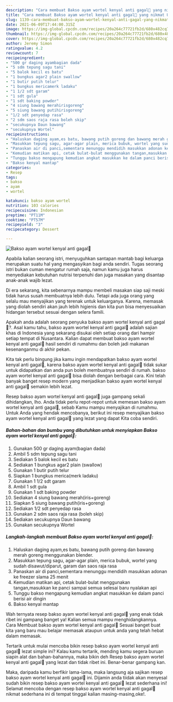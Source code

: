 ```yaml
---
description: "Cara membuat Bakso ayam wortel kenyal anti gagal🍡 yang nikmat Untuk Jualan"
title: "Cara membuat Bakso ayam wortel kenyal anti gagal🍡 yang nikmat Untuk Jualan"
slug: 1139-cara-membuat-bakso-ayam-wortel-kenyal-anti-gagal-yang-nikmat-untuk-jualan
date: 2021-06-09T17:44:00.315Z
image: https://img-global.cpcdn.com/recipes/20a264c77721fb2d/680x482cq70/bakso-ayam-wortel-kenyal-anti-gagal🍡-foto-resep-utama.jpg
thumbnail: https://img-global.cpcdn.com/recipes/20a264c77721fb2d/680x482cq70/bakso-ayam-wortel-kenyal-anti-gagal🍡-foto-resep-utama.jpg
cover: https://img-global.cpcdn.com/recipes/20a264c77721fb2d/680x482cq70/bakso-ayam-wortel-kenyal-anti-gagal🍡-foto-resep-utama.jpg
author: Jeremy Simon
ratingvalue: 4.2
reviewcount: 7
recipeingredient:
- "500 gr daging ayambagian dada"
- "5 sdm tepung sagu tani"
- "5 balok kecil es batu"
- "1 bungkus agar2 plain swallow"
- "1 butir putih telur"
- "1 bungkus mericamerk ladaku"
- "1 1/2 sdt garam"
- "1 sdt gula"
- "1 sdt baking powder"
- "4 siung bawang merahirisgoreng"
- "5 siung bawang putihirisgoreng"
- "1/2 sdt penyedap rasa"
- "2 sdm saos raja rasa boleh skip"
- "secukupnya Daun bawang"
- "secukupnya Wortel"
recipeinstructions:
- "Haluskan daging ayam,es batu, bawang putih goreng dan bawang merah goreng menggunakan blender."
- "Masukkan tepung sagu, agar-agar plain, merica bubuk, wortel yang sudah disawut/diparut, garam dan saos raja rasa"
- "Panaskan air di panci,sementara menunggu mendidih masukkan adonan ke freezer slama 25 menit"
- "Kemudian matikan api, cetak bulat-bulat menggunakan tangan,masukkan ke panci sampai semua selesai baru nyalakan api"
- "Tunggu bakso mengapung kemudian angkat masukkan ke dalam panci berisi air dingin"
- "Bakso kenyal mantap"
categories:
- Resep
tags:
- bakso
- ayam
- wortel

katakunci: bakso ayam wortel 
nutrition: 103 calories
recipecuisine: Indonesian
preptime: "PT11M"
cooktime: "PT57M"
recipeyield: "3"
recipecategory: Dessert

---
```



![Bakso ayam wortel kenyal anti gagal🍡](https://img-global.cpcdn.com/recipes/20a264c77721fb2d/680x482cq70/bakso-ayam-wortel-kenyal-anti-gagal🍡-foto-resep-utama.jpg)

Apabila kalian seorang istri, menyuguhkan santapan mantab bagi keluarga merupakan suatu hal yang mengasyikan bagi anda sendiri. Tugas seorang istri bukan cuman mengatur rumah saja, namun kamu juga harus menyediakan kebutuhan nutrisi terpenuhi dan juga masakan yang disantap anak-anak wajib lezat.

Di era  sekarang, kita sebenarnya mampu membeli masakan siap saji meski tidak harus susah membuatnya lebih dulu. Tetapi ada juga orang yang selalu mau menyajikan yang terenak untuk keluarganya. Karena, memasak yang diolah sendiri akan jauh lebih higienis dan kita pun bisa menyesuaikan hidangan tersebut sesuai dengan selera famili. 



Apakah anda adalah seorang penyuka bakso ayam wortel kenyal anti gagal🍡?. Asal kamu tahu, bakso ayam wortel kenyal anti gagal🍡 adalah sajian khas di Indonesia yang sekarang disukai oleh setiap orang dari hampir setiap tempat di Nusantara. Kalian dapat membuat bakso ayam wortel kenyal anti gagal🍡 hasil sendiri di rumahmu dan boleh jadi makanan kesenanganmu di akhir pekan.

Kita tak perlu bingung jika kamu ingin mendapatkan bakso ayam wortel kenyal anti gagal🍡, karena bakso ayam wortel kenyal anti gagal🍡 tidak sukar untuk didapatkan dan anda pun boleh membuatnya sendiri di rumah. bakso ayam wortel kenyal anti gagal🍡 bisa diolah dengan berbagai cara. Kini telah banyak banget resep modern yang menjadikan bakso ayam wortel kenyal anti gagal🍡 semakin lebih lezat.

Resep bakso ayam wortel kenyal anti gagal🍡 juga gampang sekali dihidangkan, lho. Anda tidak perlu repot-repot untuk memesan bakso ayam wortel kenyal anti gagal🍡, sebab Kamu mampu menyajikan di rumahmu. Untuk Anda yang hendak mencobanya, berikut ini resep menyajikan bakso ayam wortel kenyal anti gagal🍡 yang lezat yang dapat Kita coba sendiri.

<!--inarticleads1-->

##### Bahan-bahan dan bumbu yang dibutuhkan untuk menyiapkan Bakso ayam wortel kenyal anti gagal🍡:

1. Gunakan 500 gr daging ayam(bagian dada)
1. Ambil 5 sdm tepung sagu tani
1. Sediakan 5 balok kecil es batu
1. Sediakan 1 bungkus agar2 plain (swallow)
1. Gunakan 1 butir putih telur
1. Siapkan 1 bungkus merica(merk ladaku)
1. Gunakan 1 1/2 sdt garam
1. Ambil 1 sdt gula
1. Gunakan 1 sdt baking powder
1. Sediakan 4 siung bawang merah(iris+goreng)
1. Siapkan 5 siung bawang putih(iris+goreng)
1. Sediakan 1/2 sdt penyedap rasa
1. Gunakan 2 sdm saos raja rasa (boleh skip)
1. Sediakan secukupnya Daun bawang
1. Gunakan secukupnya Wortel




<!--inarticleads2-->

##### Langkah-langkah membuat Bakso ayam wortel kenyal anti gagal🍡:

1. Haluskan daging ayam,es batu, bawang putih goreng dan bawang merah goreng menggunakan blender.
1. Masukkan tepung sagu, agar-agar plain, merica bubuk, wortel yang sudah disawut/diparut, garam dan saos raja rasa
1. Panaskan air di panci,sementara menunggu mendidih masukkan adonan ke freezer slama 25 menit
1. Kemudian matikan api, cetak bulat-bulat menggunakan tangan,masukkan ke panci sampai semua selesai baru nyalakan api
1. Tunggu bakso mengapung kemudian angkat masukkan ke dalam panci berisi air dingin
1. Bakso kenyal mantap




Wah ternyata resep bakso ayam wortel kenyal anti gagal🍡 yang enak tidak ribet ini gampang banget ya! Kalian semua mampu menghidangkannya. Cara Membuat bakso ayam wortel kenyal anti gagal🍡 Sesuai banget buat kita yang baru mau belajar memasak ataupun untuk anda yang telah hebat dalam memasak.

Tertarik untuk mulai mencoba bikin resep bakso ayam wortel kenyal anti gagal🍡 lezat simple ini? Kalau kamu tertarik, mending kamu segera buruan siapin alat dan bahan-bahannya, maka bikin deh Resep bakso ayam wortel kenyal anti gagal🍡 yang lezat dan tidak ribet ini. Benar-benar gampang kan. 

Maka, daripada kamu berfikir lama-lama, maka langsung aja sajikan resep bakso ayam wortel kenyal anti gagal🍡 ini. Dijamin anda tiidak akan menyesal sudah bikin resep bakso ayam wortel kenyal anti gagal🍡 lezat sederhana ini! Selamat mencoba dengan resep bakso ayam wortel kenyal anti gagal🍡 nikmat sederhana ini di tempat tinggal kalian masing-masing,oke!.

